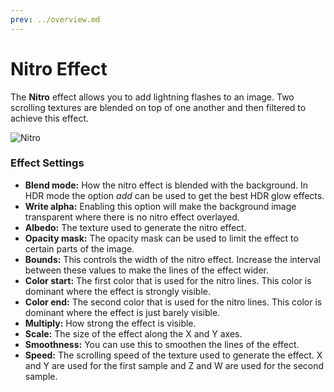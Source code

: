 ```yaml
---
prev: ../overview.md
---
```

# Nitro Effect

The **Nitro** effect allows you to add lightning flashes to an image. Two scrolling textures are blended on top of one another and then filtered to achieve this effect.

![Nitro](/img/effects/Nitro.gif)

### Effect Settings

* **Blend mode:** How the nitro effect is blended with the background. In HDR mode the option *add* can be used to get the best HDR glow effects.
* **Write alpha:** Enabling this option will make the background image transparent where there is no nitro effect overlayed.
* **Albedo:** The texture used to generate the nitro effect.
* **Opacity mask:** The opacity mask can be used to limit the effect to certain parts of the image.
* **Bounds:** This controls the width of the nitro effect. Increase the interval between these values to make the lines of the effect wider.
* **Color start:** The first color that is used for the nitro lines. This color is dominant where the effect is strongly visible.
* **Color end:** The second color that is used for the nitro lines. This color is dominant where the effect is just barely visible.
* **Multiply:** How strong the effect is visible.
* **Scale:** The size of the effect along the X and Y axes.
* **Smoothness:** You can use this to smoothen the lines of the effect.
* **Speed:** The scrolling speed of the texture used to generate the effect. X and Y are used for the first sample and Z and W are used for the second sample.
